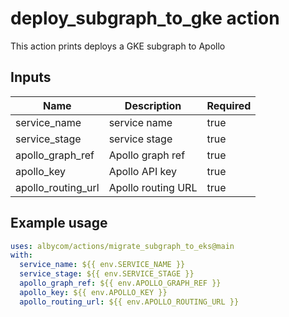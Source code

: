 # deploy_subgraph_to_gke action

This action prints deploys a GKE subgraph to Apollo

## Inputs

| Name | Description | Required |
| ---- | ----------- | -------- |
| service_name | service name | true |
| service_stage | service stage | true |
| apollo_graph_ref | Apollo graph ref | true |
| apollo_key | Apollo API key | true |
| apollo_routing_url | Apollo routing URL | true |

## Example usage

```yaml
uses: albycom/actions/migrate_subgraph_to_eks@main
with:
  service_name: ${{ env.SERVICE_NAME }}
  service_stage: ${{ env.SERVICE_STAGE }}
  apollo_graph_ref: ${{ env.APOLLO_GRAPH_REF }}
  apollo_key: ${{ env.APOLLO_KEY }}
  apollo_routing_url: ${{ env.APOLLO_ROUTING_URL }}
```

